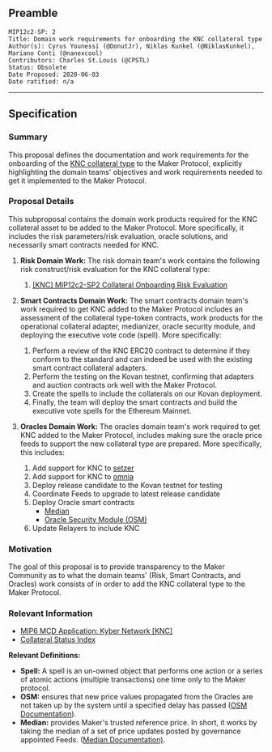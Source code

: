 ## Preamble

```
MIP12c2-SP: 2
Title: Domain work requirements for onboarding the KNC collateral type
Author(s): Cyrus Younessi (@DonutJr), Niklas Kunkel (@NiklasKunkel), Mariano Conti (@nanexcool)
Contributors: Charles St.Louis (@CPSTL)
Status: Obsolete
Date Proposed: 2020-06-03
Date ratified: n/a
```

---

## Specification

### Summary

This proposal defines the documentation and work requirements for the onboarding of the [KNC collateral type](https://etherscan.io/token/0xdd974d5c2e2928dea5f71b9825b8b646686bd200) to the Maker Protocol, explicitly highlighting the domain teams' objectives and work requirements needed to get it implemented to the Maker Protocol.

### Proposal Details

This subproposal contains the domain work products required for the KNC collateral asset to be added to the Maker Protocol. More specifically, it includes the risk parameters/risk evaluation, oracle solutions, and necessarily smart contracts needed for KNC.

1. **Risk Domain Work:** The risk domain team's work contains the following risk construct/risk evaluation for the KNC collateral type:
    1. [[KNC] MIP12c2-SP2 Collateral Onboarding Risk Evaluation](https://forum.makerdao.com/t/knc-mip12c2-sp2-collateral-onboarding-risk-evaluation/2732)

2. **Smart Contracts Domain Work:** The smart contracts domain team's work required to get KNC added to the Maker Protocol includes an assessment of the collateral type-token contracts[,](https://etherscan.io/token/0xdd974d5c2e2928dea5f71b9825b8b646686bd200) work products for the operational collateral adapter, medianizer, oracle security module, and deploying the executive vote code (spell). More specifically:

    1. Perform a review of the KNC ERC20 contract to determine if they conform to the standard and can indeed be used with the existing smart contract collateral adapters.
    2. Perform the testing on the Kovan testnet, confirming that adapters and auction contracts ork well with the Maker Protocol.
    3. Create the spells to include the collaterals on our Kovan deployment. 
    4. Finally, the team will deploy the smart contracts and build the executive vote spells for the Ethereum Mainnet.

3. **Oracles Domain Work:** The oracles domain team's work required to get KNC added to the Maker Protocol, includes making sure the oracle price feeds to support the new collateral type are prepared. More specifically, this includes:

    1. Add support for KNC to [setzer](https://github.com/makerdao/setzer)
    2. Add support for KNC to [omnia](https://github.com/makerdao/oracles-v2)
    3. Deploy release candidate to the Kovan testnet for testing
    4. Coordinate Feeds to upgrade to latest release candidate
    5. Deploy Oracle smart contracts
        - [Median](https://github.com/makerdao/median)
        - [Oracle Security Module (OSM)](https://github.com/makerdao/osm)
    6. Update Relayers to include KNC

### Motivation

The goal of this proposal is to provide transparency to the Maker Community as to what the domain teams' (Risk, Smart Contracts, and Oracles) work consists of in order to add the KNC collateral type to the Maker Protocol.

### Relevant Information

- [MIP6 MCD Application: Kyber Network [KNC]](https://forum.makerdao.com/t/knc-mip6-mcd-application-kyber-network-knc/2458)
- [Collateral Status Index](https://forum.makerdao.com/t/collateral-status-index/2231)

**Relevant Definitions:**

- **Spell:** A spell is an un-owned object that performs one action or a series of atomic actions (multiple transactions) one time only to the Maker protocol.
- **OSM:** ensures that new price values propagated from the Oracles are not taken up by the system until a specified delay has passed ([OSM Documentation](https://docs.makerdao.com/smart-contract-modules/oracle-module/oracle-security-module-osm-detailed-documentation)).
- **Median:** provides Maker's trusted reference price. In short, it works by taking the median of a set of price updates posted by governance appointed Feeds. ([Median Documentation)](https://docs.makerdao.com/smart-contract-modules/oracle-module/median-detailed-documentation).

